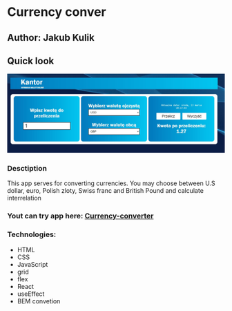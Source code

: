 # Currency conver

## Author: Jakub Kulik

## Quick look

![Quick look](https://github.com/Developer685/currency-converter-react/blob/main/src/demo.jpg?raw=true)


### Desctiption
This app serves for converting currencies. You may choose between U.S dollar, euro, Polish zloty, Swiss franc and British Pound and calculate interrelation

### Yout can try app here: [Currency-converter](https://developer685.github.io/currency-converter-react/)

### Technologies:
- HTML
- CSS
- JavaScript
- grid
- flex
- React
- useEffect
- BEM convetion